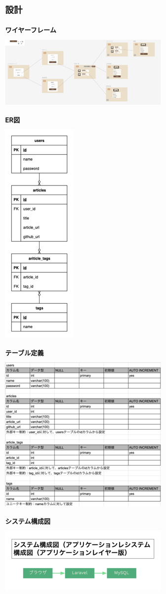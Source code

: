 # 設計
## ワイヤーフレーム
<img src="images/wireframe.png">

## ER図
<img src="images/aplus.drawio.png">

## テーブル定義
<img src="images/teble_definition.png">

## システム構成図
<img src="images/system-architecture-diagram.png">




